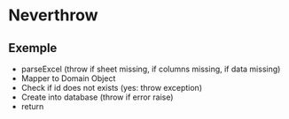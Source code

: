 # Neverthrow

## Exemple

- parseExcel (throw if sheet missing, if columns missing, if data missing)
- Mapper to Domain Object
- Check if id does not exists (yes: throw exception)
- Create into database (throw if error raise)
- return
